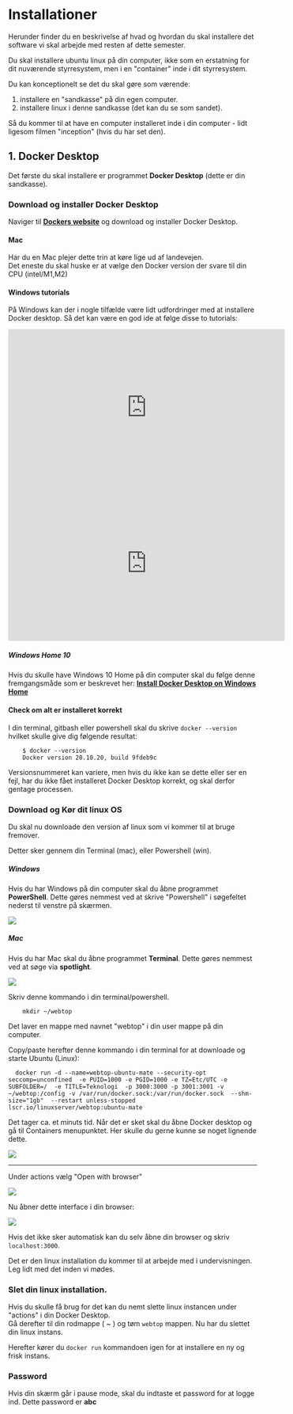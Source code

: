 <!-- JS use if these pages are used as githubpages. can be deleted if used elsewhere -->
<script src="https://code.jquery.com/jquery-3.2.1.min.js"></script>
<script src="../script.js"></script> 

# Installationer
Herunder finder du en beskrivelse af hvad og hvordan du skal installere det software vi skal arbejde med resten af dette semester.

Du skal installere ubuntu linux på din computer, ikke som en erstatning for dit nuværende styrresystem, men i en "container" inde i dit styrresystem.

Du kan konceptionelt se det du skal gøre som værende:

1. installere en "sandkasse" på din egen computer.
2. installere linux i denne sandkasse (det kan du se som sandet).

Så du kommer til at have en computer installeret inde i din computer - lidt ligesom filmen "inception" (hvis du har set den).

## 1. Docker Desktop
Det første du skal installere er programmet **Docker Desktop** (dette er din sandkasse).

### Download og installer Docker Desktop
Naviger til **[Dockers website](https://www.docker.com/)** og download og installer Docker Desktop.

#### Mac 
Har du en Mac plejer dette trin at køre lige ud af landevejen.    
Det eneste du skal huske er at vælge den Docker version der svare til din CPU (intel/M1,M2)

#### Windows tutorials
På Windows kan der i nogle tilfælde være lidt udfordringer med at installere Docker desktop.
Så det kan være en god ide at følge disse to tutorials:

<iframe width="560" height="315" src="https://www.youtube.com/embed/eId6K8d0v6o?si=3iVA1XTlNrjmBn9K" title="YouTube video player" frameborder="0" allow="accelerometer; autoplay; clipboard-write; encrypted-media; gyroscope; picture-in-picture; web-share" allowfullscreen></iframe>


<iframe width="560" height="315" src="https://www.youtube.com/embed/fnjs4W91Olc?si=DYw1qXDC060GW8T-" title="YouTube video player" frameborder="0" allow="accelerometer; autoplay; clipboard-write; encrypted-media; gyroscope; picture-in-picture; web-share" allowfullscreen></iframe>

##### Windows Home 10
Hvis du skulle have Windows 10 Home på din computer skal du følge denne fremgangsmåde som er beskrevet her:
**[Install Docker Desktop on Windows Home](https://docs.docker.com/docker-for-windows/install-windows-home/)**

#### Check om alt er installeret korrekt
I din terminal, gitbash eller powershell skal du skrive ```docker --version``` hvilket skulle give dig følgende resultat:  

````
	$ docker --version
	Docker version 20.10.20, build 9fdeb9c
````
Versionsnummeret kan variere, men hvis du ikke kan se dette eller ser en fejl, har du ikke fået installeret Docker Desktop korrekt, og skal derfor gentage processen.


### Download og Kør dit linux OS
Du skal nu downloade den version af linux som vi kommer til at bruge fremover.

Detter sker gennem din Terminal (mac), eller Powershell (win).
 
##### Windows
Hvis du har Windows på din computer skal du åbne programmet **PowerShell**. Dette gøres nemmest ved at skrive "Powershell" i søgefeltet nederst til venstre på skærmen. 

![](../img/desktop/powershell.png)

##### Mac
Hvis du har Mac skal du åbne programmet **Terminal**. Dette gøres nemmest ved at søge via **spotlight**.

![](../img/desktop/desktop_02_04.png) 

Skriv denne kommando i din terminal/powershell.

```
    mkdir ~/webtop
```
Det laver en mappe med navnet "webtop" i din user mappe på din computer.    

Copy/paste herefter denne kommando i din terminal for at downloade og starte Ubuntu (Linux):

<!--
```
    docker run -d \
  --name=webtop-ubuntu-mate \
  --security-opt seccomp=unconfined '#optional' \
  -e PUID=1000 \
  -e PGID=1000 \
  -e TZ=Etc/UTC \
  -e SUBFOLDER=/ '#optional' \
  -e TITLE=Teknologi '#optional' \
  -p 3000:3000 \
  -p 3001:3001 \
  -v ~/webtop:/config \
  -v /var/run/docker.sock:/var/run/docker.sock '#optional' \
  --shm-size="1gb" '#optional' \
  --restart unless-stopped \
  lscr.io/linuxserver/webtop:ubuntu-mate
```
-->

```
  docker run -d --name=webtop-ubuntu-mate --security-opt seccomp=unconfined  -e PUID=1000 -e PGID=1000 -e TZ=Etc/UTC -e SUBFOLDER=/  -e TITLE=Teknologi  -p 3000:3000 -p 3001:3001 -v ~/webtop:/config -v /var/run/docker.sock:/var/run/docker.sock  --shm-size="1gb"  --restart unless-stopped lscr.io/linuxserver/webtop:ubuntu-mate
```

Det tager ca. et minuts tid. Når det er sket skal du åbne Docker desktop og gå til Containers menupunktet. Her skulle du gerne kunne se noget lignende dette. 

![](../img/desktop/desktop_02_01.png) 


---

Under actions vælg "Open with browser"

![](../img/desktop/desktop_02_02.png) 

Nu åbner dette interface i din browser:

![](../img/desktop/desktop_02_03.png) 

Hvis det ikke sker automatisk kan du selv åbne din browser og skriv ```localhost:3000```.     

Det er den linux installation du kommer til at arbejde med i undervisningen. Leg lidt med det inden vi mødes. 

### Slet din linux installation. 

Hvis du skulle få brug for det kan du nemt slette linux instancen under "actions" i din Docker Desktop.     
Gå derefter til din rodmappe ( ~ ) og tøm ```webtop``` mappen. Nu har du slettet din linux instans.
   
Herefter kører du ```docker run``` kommandoen igen for at installere en ny og frisk instans.

### Password
Hvis din skærm går i pause mode, skal du indtaste et password for at logge ind. Dette password er **abc**









